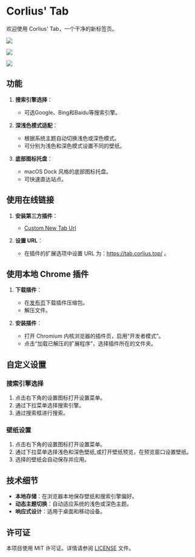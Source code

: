 # Corlius' Tab

欢迎使用 Corlius' Tab，一个干净的新标签页。

![](https://pic.corlius.top/piclib-r2/2024/06/b685bcbfe0c5f9fe2040ebdc2957e473.jpg)

![](https://pic.corlius.top/piclib-r2/2024/06/ca164f80aba4d709db66bfe94c8e0905.jpg)

![](https://pic.corlius.top/piclib-r2/2024/06/8a9e1b085378c1af3a6070263e6473d5.jpg)

## 功能

1. **搜索引擎选择**：
   - 可选Google、Bing和Baidu等搜索引擎。

2. **深浅色模式适配**：
   - 根据系统主题自动切换浅色或深色模式。
   - 可分别为浅色和深色模式设置不同的壁纸。

3. **底部图标托盘**：
   - macOS Dock 风格的底部图标托盘。
   - 可快速直达站点。

## 使用在线链接

1. **安装第三方插件**：

   - [Custom New Tab Url](https://chromewebstore.google.com/detail/custom-new-tab-url/mmjbdbjnoablegbkcklggeknkfcjkjia)

2. **设置 URL**：

   - 在插件的扩展选项中设置 URL 为：https://tab.corlius.top/ 。

## 使用本地 Chrome 插件

1. **下载插件**：
   - 在[发布页](https://github.com/Corlius/Corlius-Tab/releases)下载插件压缩包。
   - 解压文件。

2. **安装插件**：
   - 打开 Chromium 内核浏览器的插件页，启用“开发者模式”。
   - 点击“加载已解压的扩展程序”，选择插件所在的文件夹。

## 自定义设置

### 搜索引擎选择

1. 点击右下角的设置图标打开设置菜单。
2. 通过下拉菜单选择搜索引擎。
3. 通过搜索框进行搜索。

### 壁纸设置

1. 点击右下角的设置图标打开设置菜单。
2. 通过下拉菜单选择浅色和深色壁纸,或打开壁纸预览，在预览窗口设置壁纸。
3. 选择的壁纸会自动保存并应用。

## 技术细节

- **本地存储**：在浏览器本地保存壁纸和搜索引擎偏好。
- **动态主题切换**：自动适应系统的浅色或深色主题。
- **响应式设计**：适用于桌面和移动设备。

## 许可证

本项目使用 MIT 许可证。详情请参阅 [LICENSE](LICENSE) 文件。